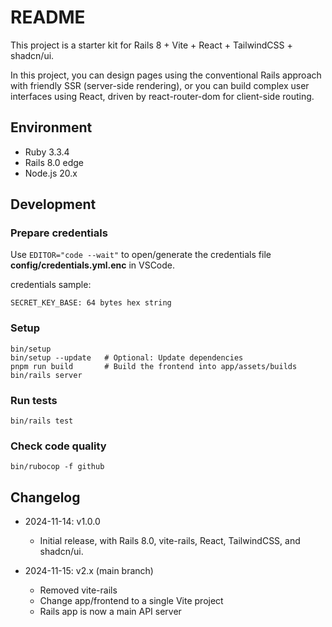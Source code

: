 # README

This project is a starter kit for Rails 8 + Vite + React + TailwindCSS + shadcn/ui.

In this project, you can design pages using the conventional Rails approach with friendly SSR (server-side rendering), or you can build complex user interfaces using React, driven by react-router-dom for client-side routing.

## Environment

- Ruby 3.3.4
- Rails 8.0 edge
- Node.js 20.x

## Development

### Prepare credentials

Use `EDITOR="code --wait"` to open/generate the credentials file **config/credentials.yml.enc** in VSCode.


credentials sample:

```
SECRET_KEY_BASE: 64 bytes hex string
```

### Setup

```
bin/setup
bin/setup --update   # Optional: Update dependencies
pnpm run build       # Build the frontend into app/assets/builds
bin/rails server
```

### Run tests

```
bin/rails test
```

### Check code quality

```
bin/rubocop -f github
```

## Changelog

- 2024-11-14: v1.0.0
  - Initial release, with Rails 8.0, vite-rails, React, TailwindCSS, and shadcn/ui.

- 2024-11-15: v2.x (main branch)
  - Removed vite-rails
  - Change app/frontend to a single Vite project
  - Rails app is now a main API server